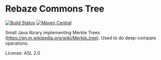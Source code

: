 # Rebaze Commons Tree

[![Build Status](https://travis-ci.org/rebaze/rebaze-commons-tree.svg?branch=master)](https://travis-ci.org/rebaze/rebaze-commons-tree)
[![Maven Central](https://maven-badges.herokuapp.com/maven-central/com.rebaze.commons.tree/rebaze-commons-tree/badge.svg)](https://maven-badges.herokuapp.com/maven-central/com.rebaze.commons.tree/rebaze-commons-tree)

Small Java library implementing Merkle Trees (https://en.m.wikipedia.org/wiki/Merkle_tree).
Used to do deep-compare operations.

License: ASL 2.0
